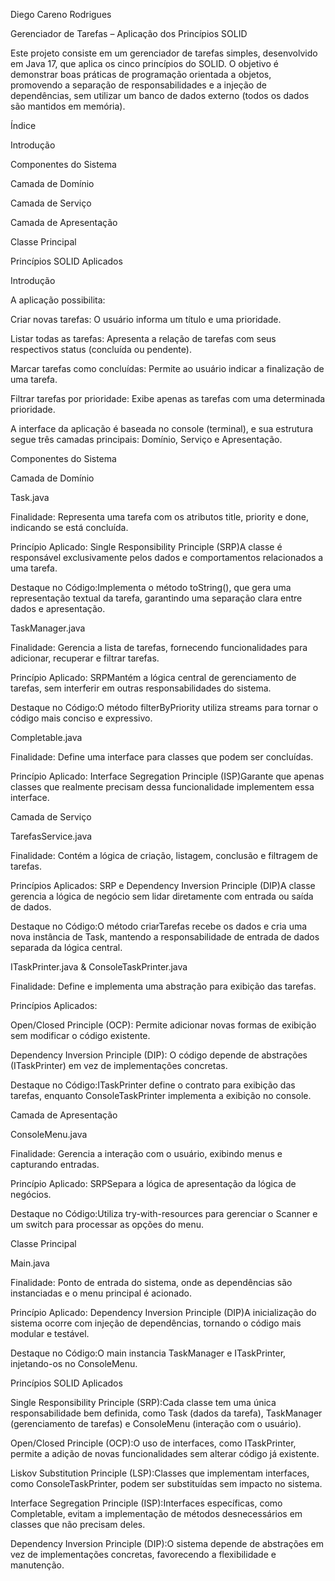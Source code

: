 Diego Careno Rodrigues

Gerenciador de Tarefas – Aplicação dos Princípios SOLID

Este projeto consiste em um gerenciador de tarefas simples, desenvolvido em Java 17, que aplica os cinco princípios do SOLID. O objetivo é demonstrar boas práticas de programação orientada a objetos, promovendo a separação de responsabilidades e a injeção de dependências, sem utilizar um banco de dados externo (todos os dados são mantidos em memória).

Índice

Introdução

Componentes do Sistema

Camada de Domínio

Camada de Serviço

Camada de Apresentação

Classe Principal

Princípios SOLID Aplicados

Introdução

A aplicação possibilita:

Criar novas tarefas: O usuário informa um título e uma prioridade.

Listar todas as tarefas: Apresenta a relação de tarefas com seus respectivos status (concluída ou pendente).

Marcar tarefas como concluídas: Permite ao usuário indicar a finalização de uma tarefa.

Filtrar tarefas por prioridade: Exibe apenas as tarefas com uma determinada prioridade.

A interface da aplicação é baseada no console (terminal), e sua estrutura segue três camadas principais: Domínio, Serviço e Apresentação.

Componentes do Sistema

Camada de Domínio

Task.java

Finalidade: Representa uma tarefa com os atributos title, priority e done, indicando se está concluída.

Princípio Aplicado: Single Responsibility Principle (SRP)A classe é responsável exclusivamente pelos dados e comportamentos relacionados a uma tarefa.

Destaque no Código:Implementa o método toString(), que gera uma representação textual da tarefa, garantindo uma separação clara entre dados e apresentação.

TaskManager.java

Finalidade: Gerencia a lista de tarefas, fornecendo funcionalidades para adicionar, recuperar e filtrar tarefas.

Princípio Aplicado: SRPMantém a lógica central de gerenciamento de tarefas, sem interferir em outras responsabilidades do sistema.

Destaque no Código:O método filterByPriority utiliza streams para tornar o código mais conciso e expressivo.

Completable.java

Finalidade: Define uma interface para classes que podem ser concluídas.

Princípio Aplicado: Interface Segregation Principle (ISP)Garante que apenas classes que realmente precisam dessa funcionalidade implementem essa interface.

Camada de Serviço

TarefasService.java

Finalidade: Contém a lógica de criação, listagem, conclusão e filtragem de tarefas.

Princípios Aplicados: SRP e Dependency Inversion Principle (DIP)A classe gerencia a lógica de negócio sem lidar diretamente com entrada ou saída de dados.

Destaque no Código:O método criarTarefas recebe os dados e cria uma nova instância de Task, mantendo a responsabilidade de entrada de dados separada da lógica central.

ITaskPrinter.java & ConsoleTaskPrinter.java

Finalidade: Define e implementa uma abstração para exibição das tarefas.

Princípios Aplicados:

Open/Closed Principle (OCP): Permite adicionar novas formas de exibição sem modificar o código existente.

Dependency Inversion Principle (DIP): O código depende de abstrações (ITaskPrinter) em vez de implementações concretas.

Destaque no Código:ITaskPrinter define o contrato para exibição das tarefas, enquanto ConsoleTaskPrinter implementa a exibição no console.

Camada de Apresentação

ConsoleMenu.java

Finalidade: Gerencia a interação com o usuário, exibindo menus e capturando entradas.

Princípio Aplicado: SRPSepara a lógica de apresentação da lógica de negócios.

Destaque no Código:Utiliza try-with-resources para gerenciar o Scanner e um switch para processar as opções do menu.

Classe Principal

Main.java

Finalidade: Ponto de entrada do sistema, onde as dependências são instanciadas e o menu principal é acionado.

Princípio Aplicado: Dependency Inversion Principle (DIP)A inicialização do sistema ocorre com injeção de dependências, tornando o código mais modular e testável.

Destaque no Código:O main instancia TaskManager e ITaskPrinter, injetando-os no ConsoleMenu.

Princípios SOLID Aplicados

Single Responsibility Principle (SRP):Cada classe tem uma única responsabilidade bem definida, como Task (dados da tarefa), TaskManager (gerenciamento de tarefas) e ConsoleMenu (interação com o usuário).

Open/Closed Principle (OCP):O uso de interfaces, como ITaskPrinter, permite a adição de novas funcionalidades sem alterar código já existente.

Liskov Substitution Principle (LSP):Classes que implementam interfaces, como ConsoleTaskPrinter, podem ser substituídas sem impacto no sistema.

Interface Segregation Principle (ISP):Interfaces específicas, como Completable, evitam a implementação de métodos desnecessários em classes que não precisam deles.

Dependency Inversion Principle (DIP):O sistema depende de abstrações em vez de implementações concretas, favorecendo a flexibilidade e manutenção.
